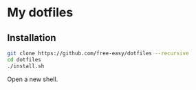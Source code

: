 # My dotfiles

## Installation

```sh
git clone https://github.com/free-easy/dotfiles --recursive
cd dotfiles
./install.sh
```
Open a new shell.
